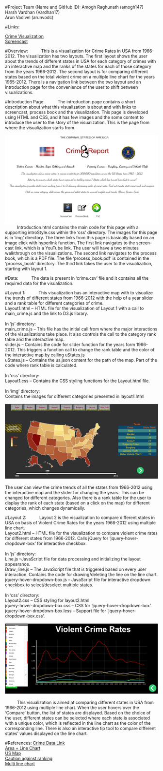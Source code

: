#Project Team (Name and GitHub ID):
Amogh Raghunath (amogh147)<br>
Harsh Vardhan (Vardhan17)<br>
Arun Vadivel (arunvodc)

#Links:

[Crime Visualization](http://arunvodc.github.io/DataVisFinal_Testing/introduction.html)<br>
[Screencast](https://www.youtube.com/)<br>

#Overview:
&nbsp;&nbsp;&nbsp;&nbsp;&nbsp;&nbsp;&nbsp;&nbsp;&nbsp;&nbsp;This is a visualization for Crime Rates in USA from 1966-2012.  The visualization has two layouts.  The first layout shows the user about the trends of different states in USA for each category of crimes with an interactive map and the ranks of the states for each of those category from the years 1966-2012. The second layout is for comparing different states based on the total violent crime on a multiple line chart for the years 1965-2012. There is a navigation link between the two layout and an introduction page for the convenience of the user to shift between visualizations.

#Introduction Page:
&nbsp;&nbsp;&nbsp;&nbsp;&nbsp;&nbsp;&nbsp;&nbsp;&nbsp;&nbsp;The introduction page contains a short description about what this visualization is about and with links to screencast, process book and the visualization. This page is developed using HTML and CSS, and it has few images and the some content to introduce the user to the story of the visualization. This is the page from where the visualization starts from.<br><br>
![Intro](img/Introduction.jpg)<br>
&nbsp;&nbsp;&nbsp;&nbsp;&nbsp;&nbsp;&nbsp;&nbsp;&nbsp;&nbsp;Introduction.html contains the main code for this page with a supporting introStyle.css within the ‘css’ directory. The images for this page is in ‘img’ directory. The three links from this page is basically based on an image click with hyperlink function. The first link navigates to the screen-cast link, which is a YouTube link. The user will have a two minutes walkthrough on the visualizations. The second link navigates to the process book, which is a PDF file. The file ‘process_book.pdf’ is contained in the ‘process_book’ directory. The third link takes the user to the visualization, starting with layout 1.

#Data:
&nbsp;&nbsp;&nbsp;&nbsp;&nbsp;&nbsp;&nbsp;&nbsp;&nbsp;&nbsp;The data is present in ‘crime.csv’ file and it contains all the required data for the visualization.

#Layout 1:
&nbsp;&nbsp;&nbsp;&nbsp;&nbsp;&nbsp;&nbsp;&nbsp;&nbsp;&nbsp;This visualization has an interactive map with to visualize the trends of different states from 1966-2012 with the help of a year slider and a rank table for different categories of crime.
<br>Layout1.html – HTML file for the visualization of Layout 1 with a call to main_crime.js and the link to D3.js library.
<br><br>In ‘js’ directory:
<br>main_crime.js – This file has the initial call from where the major interactions of the visualizations take place. It also controls the call to the category rank table and the interactive map.
<br>slider.js – Contains the code for slider function for the years form 1966-2012. This triggers a function call to change the rank table and the color of the interactive map by calling uStates.js
<br>uStates.js – Contains the us.json content for the path of the map. Part of the code where rank table is calculated.
<br><br>In ‘css’ directory:
<br>Layout1.css – Contains the CSS styling functions for the Layout.html file.
<br><br>In ‘img’ directory:
<br>Contains the images for different categories presented in layout1.html
<br><br>![Layout1](img/Layout1.jpg)<br>
<br>The user can view the crime trends of all the states from 1966-2012 using the interactive map and the slider for changing the years. This can be changed for different categories. Also there is a rank table for the user to display the rank of each state (based on a click on the map) for different categories, which changes dynamically.

#Layout 2:
&nbsp;&nbsp;&nbsp;&nbsp;&nbsp;&nbsp;&nbsp;&nbsp;&nbsp;&nbsp;Layout 2 is the visualization to compare different states in USA on basis of Violent Crime Rates for the years 1966-2012 using multiple line chart.
<br>Layout2.html – HTML file for the visualization to compare violent crime rates for different states from 1966-2012. Calls jQuery for ‘jquery-hover-dropdown-box’ for interactive checkbox.
<br><br>In ‘js’ directory:
<br>Line.js –JavaScript file for data processing and initializing the layout appearance.
<br>Draw_line.js – The JavaScript file that is triggered based on every user interaction. Contains the code for drawing/deleting the line on the line chart.
<br>jquery-hover-dropdown-box.js – JavaScript file for interactive dropdown checkbox to select/deselect multiple states.
<br><br>In ‘css’ directory:
<br>Layout2.css – CSS styling for layout2.html
<br>jquery-hover-dropdown-box.css – CSS for ‘jquery-hover-dropdown-box’.
<br>jquery-hover-dropdown-box.less – Support file for ‘jquery-hover-dropdown-box.css’.
<br><br>![Layout2](img/Layout2.jpg)<br>
<br>&nbsp;&nbsp;&nbsp;&nbsp;&nbsp;&nbsp;&nbsp;&nbsp;&nbsp;&nbsp;This visualization is aimed at comparing different states in USA from 1966-2012 using multiple line chart. When the user hovers over the ‘Compare’ button, the list of states are displayed. Based on the choice of the user, different states can be selected where each state is associated with a unique color, which is reflected in the line chart as the color of the corresponding line. There is also an interactive tip tool to compare different states’ values displayed on the line chart.

#References:
[Crime Data Link](http://www.ucrdatatool.gov/Search/Crime/State/StatebyState.cfm?NoVariables=Y&CFID=120725516&CFTOKEN=bd96e08ed9febd35-29F3C038-DA0F-AE2A-333418C82FDB6803)<br>
[Area + Line Chart](http://bl.ocks.org/mbostock/9490516)<br>
[US Map](http://bl.ocks.org/NPashaP/a74faf20b492ad377312)<br>
[Caution against ranking](http://www.ucrdatatool.gov/ranking.cfm)<br>
[Multi line chart](http://bl.ocks.org/mbostock/3884955http://bl.ocks.org/mbostock/3884955)
